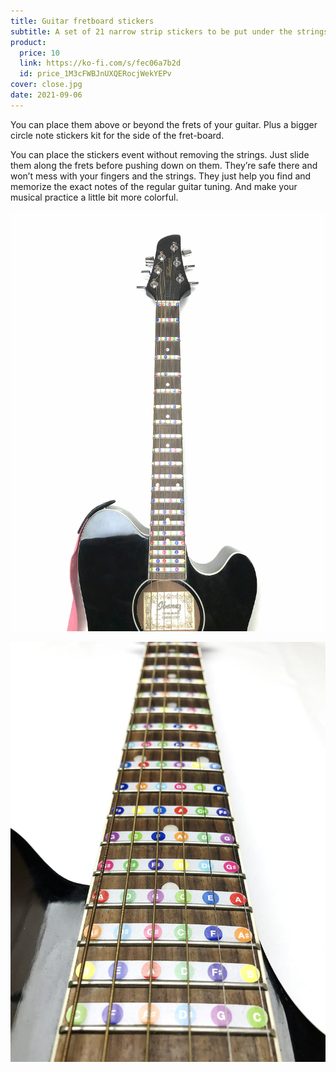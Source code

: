 ```yaml
---
title: Guitar fretboard stickers
subtitle: A set of 21 narrow strip stickers to be put under the strings
product:
  price: 10
  link: https://ko-fi.com/s/fec06a7b2d
  id: price_1M3cFWBJnUXQERocjWekYEPv
cover: close.jpg
date: 2021-09-06
---
```


You can place them above or beyond the frets of your guitar. Plus a bigger circle note stickers kit for the side of the fret-board.

You can place the stickers event without removing the strings. Just slide them along the frets before pushing down on them. They’re safe there and won’t mess with your fingers and the strings. They just help you find and memorize the exact notes of the regular guitar tuning. And make your musical practice a little bit more colorful.

![](./wide.jpg)

![](./fretboard.jpg)
